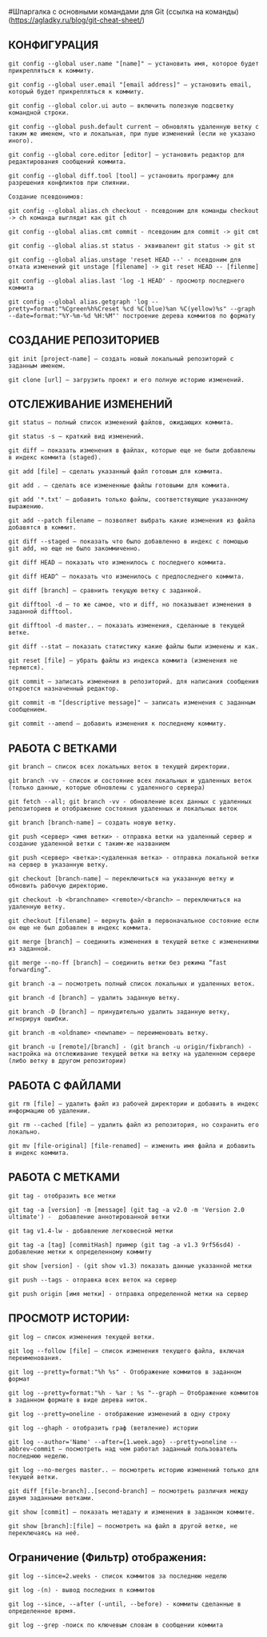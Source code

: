 

#Шпаргалка с основными командами для Git
(ссылка на команды)(https://agladky.ru/blog/git-cheat-sheet/)

## КОНФИГУРАЦИЯ
	git config --global user.name "[name]" — установить имя, которое будет прикрепляться к коммиту.

	git config --global user.email "[email address]" — установить email, который будет прикрепляться к коммиту.

	git config --global color.ui auto — включить полезную подсветку командной строки.

	git config --global push.default current — обновлять удаленную ветку с таким же именем, что и локальная, при пуше изменений (если не указано иного).

	git config --global core.editor [editor] — установить редактор для редактирования сообщений коммита.

	git config --global diff.tool [tool] — установить программу для разрешения конфликтов при слиянии.
	
	Создание псевдонимов:

	git config --global alias.ch checkout - псевдоним для команды checkout -> ch команда выглядит как git ch

	git config --global alias.cmt commit - псевдоним для commit -> git cmt

	git config --global alias.st status - эквивалент git status -> git st

	git config --global alias.unstage 'reset HEAD --' - псевдоним для отката изменений git unstage [filename] -> git reset HEAD -- [filenme]

	git config --global alias.last 'log -1 HEAD' - просмотр последнего коммита

	git config --global alias.getgraph 'log --pretty=format:"%Cgreen%h%Creset %cd %C(blue)%an %C(yellow)%s" --graph --date=format:"%Y-%m-%d %H:%M"' построение дерева коммитов по формату
	
## СОЗДАНИЕ РЕПОЗИТОРИЕВ
	git init [project-name] — создать новый локальный репозиторий с заданным именем.

	git clone [url] — загрузить проект и его полную историю изменений.
	
## ОТСЛЕЖИВАНИЕ ИЗМЕНЕНИЙ
	
	git status — полный список изменений файлов, ожидающих коммита.

	git status -s — краткий вид изменений.

	git diff — показать изменения в файлах, которые еще не были добавлены в индекс коммита (staged).

	git add [file] — сделать указанный файл готовым для коммита.

	git add . — сделать все измененные файлы готовыми для коммита.

	git add '*.txt' — добавить только файлы, соответствующие указанному выражению.

	git add --patch filename — позволяет выбрать какие изменения из файла добавятся в коммит.

	git diff --staged — показать что было добавленно в индекс с помощью git add, но еще не было закоммиченно.

	git diff HEAD — показать что изменилось с последнего коммита.

	git diff HEAD^ — показать что изменилось с предпоследнего коммита.

	git diff [branch] — сравнить текущую ветку с заданной.

	git difftool -d — то же самое, что и diff, но показывает изменения в заданной difftool.

	git difftool -d master.. — показать изменения, сделанные в текущей ветке.

	git diff --stat — показать статистику какие файлы были изменены и как.

	git reset [file] — убрать файлы из индекса коммита (изменения не теряются).

	git commit — записать изменения в репозиторий. для написания сообщения откроется назначенный редактор.

	git commit -m "[descriptive message]" — записать изменения с заданным сообщением.

	git commit --amend — добавить изменения к последнему коммиту.
	
## РАБОТА С ВЕТКАМИ

	git branch — список всех локальных веток в текущей директории.
	
	git branch -vv - список и состояние всех локальных и удаленных веток (только данные, которые обновлены с удаленного сервера)
	
	git fetch --all; git branch -vv - обновление всех данных с удаленных репозиториев и отображение состояния удаленных и локальных веток

	git branch [branch-name] — создать новую ветку.
	
	git push <сервер> <имя ветки> - отправка ветки на удаленный сервер и создание удаленной ветки с таким-же названием
	
	git push <сервер> <ветка>:<удаленная ветка> - отправка локальной ветки на сервер в указанную ветку.

	git checkout [branch-name] — переключиться на указанную ветку и обновить рабочую директорию.

	git checkout -b <branchname> <remote>/<branch> — переключиться на удаленную ветку.

	git cheсkout [filename] — вернуть файл в первоначальное состояние если он еще не был добавлен в индекс коммита.

	git merge [branch] — соединить изменения в текущей ветке с изменениями из заданной.

	git merge --no-ff [branch] — соединить ветки без режима “fast forwarding”.

	git branch -a — посмотреть полный список локальных и удаленных веток.

	git branch -d [branch] — удалить заданную ветку.

	git branch -D [branch] — принудительно удалить заданную ветку, игнорируя ошибки.

	git branch -m <oldname> <newname> — переименовать ветку.
	
	git branch -u [remote]/[branch] - (git branch -u origin/fixbranch) - настройка на отслеживание текущей ветки на ветку на удаленном сервере (либо ветку в другом репозитории)
	
	
	
## РАБОТА С ФАЙЛАМИ

	git rm [file] — удалить файл из рабочей директории и добавить в индекс информацию об удалении.

	git rm --cached [file] — удалить файл из репозитория, но сохранить его локально.

	git mv [file-original] [file-renamed] — изменить имя файла и добавить в индекс коммита.	
	
## РАБОТА С МЕТКАМИ
	
	git tag - отобразить все метки

	git tag -a [version] -m [message] (git tag -a v2.0 -m 'Version 2.0 ultimate') -  добавление аннотированной ветки

	git tag v1.4-lw - добавление легковесной метки

	git tag -a [tag] [commitHash] пример (git tag -a v1.3 9rf56sd4) - добавление метки к определенному коммиту

	git show [version] - (git show v1.3) показать данные указанной метки

	git push --tags - отправка всех веток на сервер

	git push origin [имя метки] - отправка определенной метки на сервер

## ПРОСМОТР ИСТОРИИ:

	git log — список изменения текущей ветки.

	git log --follow [file] — список изменения текущего файла, включая переименования.

	git log --pretty=format:"%h %s" - Отображение коммитов в заданном формат
	
	git log --pretty=format:"%h - %ar : %s "--graph — Отображение коммитов в заданном формате в виде дерева ниток.

	git log --pretty=oneline - отображение изменений в одну строку

	git log --ghaph - отобразить граф (ветвление) истории

	git log --author='Name' --after={1.week.ago} --pretty=oneline --abbrev-commit — посмотреть над чем работал заданный пользователь последнюю неделю.

	git log --no-merges master.. — посмотреть историю изменений только для текущей ветки.

	git diff [file-branch]..[second-branch] — посмотреть различия между двумя заданными ветками.

	git show [commit] — показать метадату и изменения в заданном коммите.

	git show [branch]:[file] — посмотреть на файл в другой ветке, не переключаясь на неё.
	
	
##	Ограничение (Фильтр) отображения:
	
	git log --since=2.weeks - список коммитов за последнюю неделю

	git log -(n) - вывод последних n коммитов

	git log --since, --after (-until, --before) - коммиты сделанные в определенное время.

	git log --grep -поиск по ключевым словам в сообщении коммита